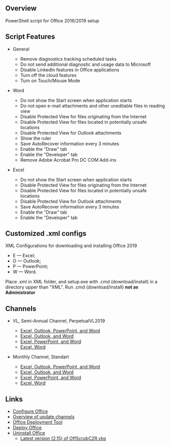 ## Overview

PowerShell script for Office 2016/2019 setup

## Script Features

- General
  - Remove diagnostics tracking scheduled tasks
  - Do not send additional diagnostic and usage data to Microsoft
  - Disable LinkedIn features in Office applications
  - Turn off the cloud features
  - Turn on Touch/Mouse Mode

- Word
  - Do not show the Start screen when application starts
  - Do not open e-mail attachments and other uneditable files in reading view
  - Disable Protected View for files originating from the Internet
  - Disable Protected View for files located in potentially unsafe locations
  - Disable Protected View for Outlook attachments
  - Show the ruler
  - Save AutoRecover information every 3 minutes
  - Enable the "Draw" tab
  - Enable the "Developer" tab
  - Remove Adobe Acrobat Pro DC COM Add-ins

- Excel
  - Do not show the Start screen when application starts
  - Disable Protected View for files originating from the Internet
  - Disable Protected View for files located in potentially unsafe locations
  - Disable Protected View for Outlook attachments
  - Save AutoRecover information every 3 minutes
  - Enable the "Draw" tab
  - Enable the "Developer" tab

## Customized .xml configs

XML Configurations for downloading and installing Office 2019

- E — Excel;
- O — Outlook;
- P — PowerPoint;
- W — Word.

Place .xml in XML folder, and setup.exe with .cmd (download/install) in a directory upper than "XML".
Run .cmd (download/install) **not as Administrator**

## Channels

- VL, Semi-Annual Channel, PerpetualVL2019
  - [Excel, Outlook, PowerPoint, and Word](https://github.com/farag2/Office/blob/master/XML/EOPW_VL.xml)
  - [Excel, Outlook, and Word](https://github.com/farag2/Office/blob/master/XML/EOW_VL.xml)
  - [Excel, PowerPoint, and Word](https://github.com/farag2/Office/blob/master/XML/EPW_VL.xml)
  - [Excel, Word](https://github.com/farag2/Office/blob/master/XML/EW_VL.xml)

- Monthly Channel, Standart
  - [Excel, Outlook, PowerPoint, and Word](https://github.com/farag2/Office/blob/master/XML/EOPW.xml)
  - [Excel, Outlook, and Word](https://github.com/farag2/Office/blob/master/XML/EOW.xml)
  - [Excel, PowerPoint, and Word](https://github.com/farag2/Office/blob/master/XML/EPW.xml)
  - [Excel, Word](https://github.com/farag2/Office/blob/master/XML/EW.xml)

## Links

- [Configure Office](https://config.office.com/deploymentsettings)
- [Overview of update channels](https://docs.microsoft.com/ru-ru/DeployOffice/overview-of-update-channels-for-office-365-proplus)
- [Office Deployment Tool](https://www.microsoft.com/en-us/download/details.aspx?id=49117)
- [Deploy Office](https://docs.microsoft.com/en-us/deployoffice/reference-articles-for-deploying-office-365-proplus)
- [Uninstall Office](https://support.microsoft.com/help/4027149)
  - [Latest version (2.15) of OffScrubC2R.vbs](https://github.com/farag2/Office/blob/master/Office%20Uninstall)

